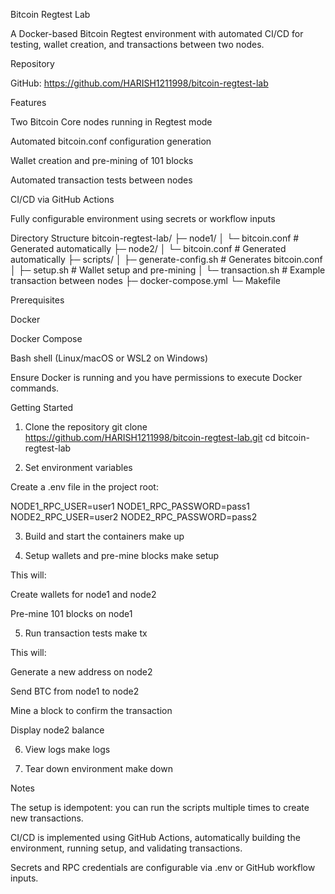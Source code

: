 Bitcoin Regtest Lab

A Docker-based Bitcoin Regtest environment with automated CI/CD for testing, wallet creation, and transactions between two nodes.

Repository

GitHub: https://github.com/HARISH1211998/bitcoin-regtest-lab

Features

Two Bitcoin Core nodes running in Regtest mode

Automated bitcoin.conf configuration generation

Wallet creation and pre-mining of 101 blocks

Automated transaction tests between nodes

CI/CD via GitHub Actions

Fully configurable environment using secrets or workflow inputs

Directory Structure
bitcoin-regtest-lab/
├─ node1/
│  └─ bitcoin.conf           # Generated automatically
├─ node2/
│  └─ bitcoin.conf           # Generated automatically
├─ scripts/
│  ├─ generate-config.sh    # Generates bitcoin.conf
│  ├─ setup.sh              # Wallet setup and pre-mining
│  └─ transaction.sh        # Example transaction between nodes
├─ docker-compose.yml
└─ Makefile

Prerequisites

Docker

Docker Compose

Bash shell (Linux/macOS or WSL2 on Windows)

Ensure Docker is running and you have permissions to execute Docker commands.

Getting Started
1. Clone the repository
git clone https://github.com/HARISH1211998/bitcoin-regtest-lab.git
cd bitcoin-regtest-lab

2. Set environment variables

Create a .env file in the project root:

NODE1_RPC_USER=user1
NODE1_RPC_PASSWORD=pass1
NODE2_RPC_USER=user2
NODE2_RPC_PASSWORD=pass2

3. Build and start the containers
make up

4. Setup wallets and pre-mine blocks
make setup


This will:

Create wallets for node1 and node2

Pre-mine 101 blocks on node1

5. Run transaction tests
make tx


This will:

Generate a new address on node2

Send BTC from node1 to node2

Mine a block to confirm the transaction

Display node2 balance

6. View logs
make logs

7. Tear down environment
make down

Notes

The setup is idempotent: you can run the scripts multiple times to create new transactions.

CI/CD is implemented using GitHub Actions, automatically building the environment, running setup, and validating transactions.

Secrets and RPC credentials are configurable via .env or GitHub workflow inputs.

